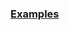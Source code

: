 
### [Examples](https://github.com/Mircea-MMXXI/azapy/blob/main/scripts/analyzers/GINIAnalyzer_examples.py)
